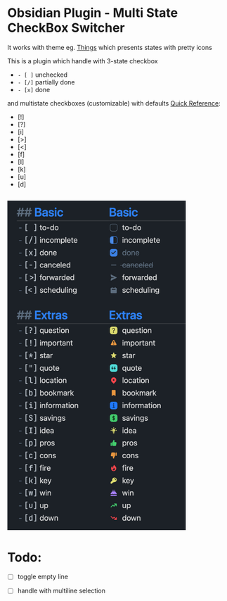 # Obsidian Plugin - Multi State CheckBox Switcher
It works with theme eg. [Things](https://github.com/colineckert/obsidian-things) which presents states with pretty icons

This is a plugin which handle with 3-state checkbox
- `- [ ]` unchecked
- `- [/]` partially done 
- `- [x]` done

and multistate checkboxes (customizable) with defaults [Quick Reference](https://github.com/colineckert/obsidian-things/blob/main/assets/checkbox-styles.png):
- [!] 
- [?]
- [i]
- [>]
- [<]
- [f]
- [I]
- [k]
- [u]
- [d]

## ![Quick Reference](/resources/checkbox-styles.png)

# Todo:
- [ ] toggle empty line
- [ ] handle with multiline selection




